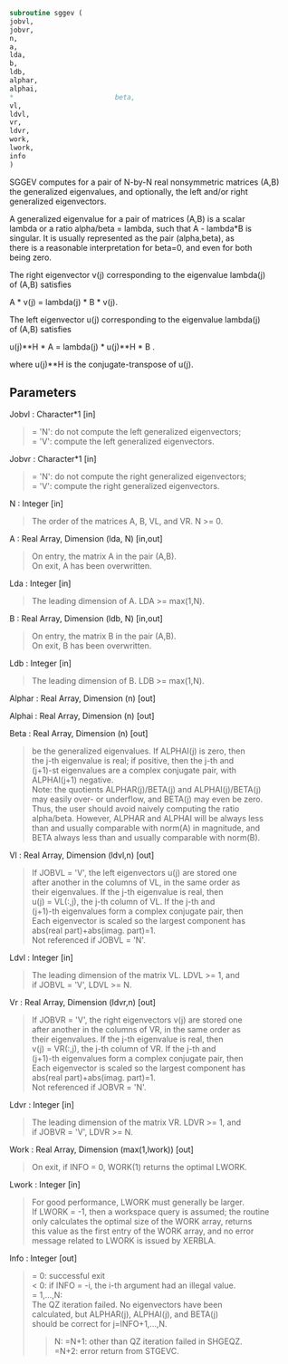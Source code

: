 ```fortran  
subroutine sggev (  
jobvl,  
jobvr,  
n,  
a,  
lda,  
b,  
ldb,  
alphar,  
alphai,  
*                         beta,  
vl,  
ldvl,  
vr,  
ldvr,  
work,  
lwork,  
info  
)  
```  
  
SGGEV computes for a pair of N-by-N real nonsymmetric matrices (A,B)  
the generalized eigenvalues, and optionally, the left and/or right  
generalized eigenvectors.  
  
A generalized eigenvalue for a pair of matrices (A,B) is a scalar  
lambda or a ratio alpha/beta = lambda, such that A - lambda*B is  
singular. It is usually represented as the pair (alpha,beta), as  
there is a reasonable interpretation for beta=0, and even for both  
being zero.  
  
The right eigenvector v(j) corresponding to the eigenvalue lambda(j)  
of (A,B) satisfies  
  
A * v(j) = lambda(j) * B * v(j).  
  
The left eigenvector u(j) corresponding to the eigenvalue lambda(j)  
of (A,B) satisfies  
  
u(j)**H * A  = lambda(j) * u(j)**H * B .  
  
where u(j)**H is the conjugate-transpose of u(j).  
  
  
## Parameters  
Jobvl : Character*1 [in]  
> = 'N':  do not compute the left generalized eigenvectors;  
> = 'V':  compute the left generalized eigenvectors.  
  
Jobvr : Character*1 [in]  
> = 'N':  do not compute the right generalized eigenvectors;  
> = 'V':  compute the right generalized eigenvectors.  
  
N : Integer [in]  
> The order of the matrices A, B, VL, and VR.  N >= 0.  
  
A : Real Array, Dimension (lda, N) [in,out]  
> On entry, the matrix A in the pair (A,B).  
> On exit, A has been overwritten.  
  
Lda : Integer [in]  
> The leading dimension of A.  LDA >= max(1,N).  
  
B : Real Array, Dimension (ldb, N) [in,out]  
> On entry, the matrix B in the pair (A,B).  
> On exit, B has been overwritten.  
  
Ldb : Integer [in]  
> The leading dimension of B.  LDB >= max(1,N).  
  
Alphar : Real Array, Dimension (n) [out]  
  
Alphai : Real Array, Dimension (n) [out]  
  
Beta : Real Array, Dimension (n) [out]  
> be the generalized eigenvalues.  If ALPHAI(j) is zero, then  
> the j-th eigenvalue is real; if positive, then the j-th and  
> (j+1)-st eigenvalues are a complex conjugate pair, with  
> ALPHAI(j+1) negative.  
> Note: the quotients ALPHAR(j)/BETA(j) and ALPHAI(j)/BETA(j)  
> may easily over- or underflow, and BETA(j) may even be zero.  
> Thus, the user should avoid naively computing the ratio  
> alpha/beta.  However, ALPHAR and ALPHAI will be always less  
> than and usually comparable with norm(A) in magnitude, and  
> BETA always less than and usually comparable with norm(B).  
  
Vl : Real Array, Dimension (ldvl,n) [out]  
> If JOBVL = 'V', the left eigenvectors u(j) are stored one  
> after another in the columns of VL, in the same order as  
> their eigenvalues. If the j-th eigenvalue is real, then  
> u(j) = VL(:,j), the j-th column of VL. If the j-th and  
> (j+1)-th eigenvalues form a complex conjugate pair, then  
> Each eigenvector is scaled so the largest component has  
> abs(real part)+abs(imag. part)=1.  
> Not referenced if JOBVL = 'N'.  
  
Ldvl : Integer [in]  
> The leading dimension of the matrix VL. LDVL >= 1, and  
> if JOBVL = 'V', LDVL >= N.  
  
Vr : Real Array, Dimension (ldvr,n) [out]  
> If JOBVR = 'V', the right eigenvectors v(j) are stored one  
> after another in the columns of VR, in the same order as  
> their eigenvalues. If the j-th eigenvalue is real, then  
> v(j) = VR(:,j), the j-th column of VR. If the j-th and  
> (j+1)-th eigenvalues form a complex conjugate pair, then  
> Each eigenvector is scaled so the largest component has  
> abs(real part)+abs(imag. part)=1.  
> Not referenced if JOBVR = 'N'.  
  
Ldvr : Integer [in]  
> The leading dimension of the matrix VR. LDVR >= 1, and  
> if JOBVR = 'V', LDVR >= N.  
  
Work : Real Array, Dimension (max(1,lwork)) [out]  
> On exit, if INFO = 0, WORK(1) returns the optimal LWORK.  
  
Lwork : Integer [in]  
> For good performance, LWORK must generally be larger.  
> If LWORK = -1, then a workspace query is assumed; the routine  
> only calculates the optimal size of the WORK array, returns  
> this value as the first entry of the WORK array, and no error  
> message related to LWORK is issued by XERBLA.  
  
Info : Integer [out]  
> = 0:  successful exit  
> < 0:  if INFO = -i, the i-th argument had an illegal value.  
> = 1,...,N:  
> The QZ iteration failed.  No eigenvectors have been  
> calculated, but ALPHAR(j), ALPHAI(j), and BETA(j)  
> should be correct for j=INFO+1,...,N.  
> > N:  =N+1: other than QZ iteration failed in SHGEQZ.  
> =N+2: error return from STGEVC.  
  
